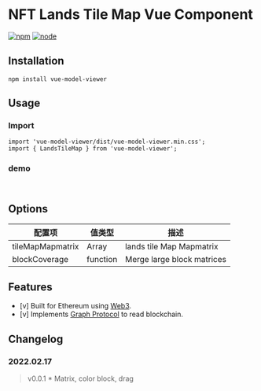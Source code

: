 
# NFT Lands Tile Map Vue Component

[![npm][npm]][npm-url]
[![node][node]][node-url]

## Installation

```
npm install vue-model-viewer
```
## Usage
### Import

```
import 'vue-model-viewer/dist/vue-model-viewer.min.css';
import { LandsTileMap } from 'vue-model-viewer';
```

### demo

```


```


## Options

| 配置项                  | 值类型   | 描述                                                                          |
| ----------------------- | -------- | ----------------------------------------------------------------------------- |
| tileMapMapmatrix        | Array    | lands tile Map Mapmatrix                                                      |
| blockCoverage           | function | Merge large block matrices                                                    |

## Features

  - [v] Built for Ethereum using [Web3](https://github.com/ethereum/web3.js/).
  - [v] Implements [Graph Protocol](https://github.com/graphprotocol) to read blockchain.
## Changelog

### 2022.02.17

> v0.0.1 \* Matrix, color block, drag

[npm]: https://img.shields.io/npm/v/postcss-load-config.svg
[npm-url]: https://npmjs.com/package/postcss-load-config
[node]: https://img.shields.io/node/v/postcss-load-plugins.svg
[node-url]: https://nodejs.org/
